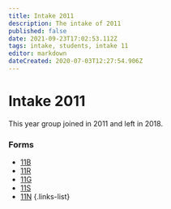 ```yaml
---
title: Intake 2011
description: The intake of 2011
published: false
date: 2021-09-23T17:02:53.112Z
tags: intake, students, intake 11
editor: markdown
dateCreated: 2020-07-03T12:27:54.906Z
---
```


# Intake 2011
This year group joined in 2011 and left in 2018.
### Forms
- [11B](/students/past/intake-11/b)
- [11R](/students/past/intake-11/r)
- [11G](/students/past/intake-11/g)
- [11S](/students/past/intake-11/s)
- [11N](/students/past/intake-11/n)
{.links-list}


